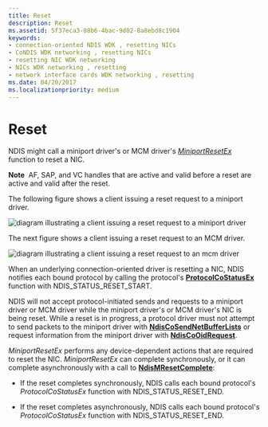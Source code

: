 ```yaml
---
title: Reset
description: Reset
ms.assetid: 5f37eca3-08b6-4bac-9d02-8a8ebd8c1904
keywords:
- connection-oriented NDIS WDK , resetting NICs
- CoNDIS WDK networking , resetting NICs
- resetting NIC WDK networking
- NICs WDK networking , resetting
- network interface cards WDK networking , resetting
ms.date: 04/20/2017
ms.localizationpriority: medium
---
```


# Reset





NDIS might call a miniport driver's or MCM driver's [*MiniportResetEx*](https://docs.microsoft.com/windows-hardware/drivers/ddi/content/ndis/nc-ndis-miniport_reset) function to reset a NIC.

**Note**  AF, SAP, and VC handles that are active and valid before a reset are active and valid after the reset.

 

The following figure shows a client issuing a reset request to a miniport driver.

![diagram illustrating a client issuing a reset request to a miniport driver](images/cm-27.png)

The next figure shows a client issuing a reset request to an MCM driver.

![diagram illustrating a client issuing a reset request to an mcm driver](images/fig1-26.png)

When an underlying connection-oriented driver is resetting a NIC, NDIS notifies each bound protocol by calling the protocol's [**ProtocolCoStatusEx**](https://docs.microsoft.com/windows-hardware/drivers/ddi/content/ndis/nc-ndis-protocol_co_status_ex) function with NDIS\_STATUS\_RESET\_START.

NDIS will not accept protocol-initiated sends and requests to a miniport driver or MCM driver while the miniport driver's or MCM driver's NIC is being reset. While a reset is in progress, a protocol driver must not attempt to send packets to the miniport driver with [**NdisCoSendNetBufferLists**](https://docs.microsoft.com/windows-hardware/drivers/ddi/content/ndis/nf-ndis-ndiscosendnetbufferlists) or request information from the miniport driver with [**NdisCoOidRequest**](https://docs.microsoft.com/windows-hardware/drivers/ddi/content/ndis/nf-ndis-ndiscooidrequest).

*MiniportResetEx* performs any device-dependent actions that are required to reset the NIC. *MiniportResetEx* can complete synchronously, or it can complete asynchronously with a call to [**NdisMResetComplete**](https://docs.microsoft.com/windows-hardware/drivers/ddi/content/ndis/nf-ndis-ndismresetcomplete):

-   If the reset completes synchronously, NDIS calls each bound protocol's *ProtocolCoStatusEx* function with NDIS\_STATUS\_RESET\_END.

-   If the reset completes asynchronously, NDIS calls each bound protocol's *ProtocolCoStatusEx* function with NDIS\_STATUS\_RESET\_END.

 

 





